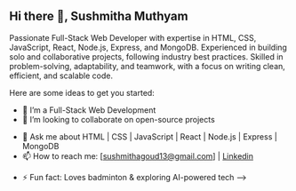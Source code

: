## Hi there 👋, Sushmitha Muthyam

<!--
**SushmithaM13/SushmithaM13** is a ✨ _special_ ✨ repository because its `README.md` (this file) appears on your GitHub profile.-->
Passionate Full-Stack Web Developer with expertise in HTML, CSS, JavaScript, React, Node.js, Express, and MongoDB. Experienced in building solo and collaborative projects, following industry best practices. Skilled in problem-solving, adaptability, and teamwork, with a focus on writing clean, efficient, and scalable code.

Here are some ideas to get you started:

<!--- 🔭 I’m currently working on ...-->
- 🌱 I’m a Full-Stack Web Development
- 👯 I’m looking to collaborate on open-source projects
<!--- 🤔 I’m looking for help with ...-->
- 💬 Ask me about HTML | CSS | JavaScript | React | Node.js | Express | MongoDB
- 📫 How to reach me: [sushmithagoud13@gmail.com] | [Linkedin](www.linkedin.com/in/muthyam-sushmitha)
<!--- 😄 Pronouns: ...-->
- ⚡ Fun fact: Loves badminton & exploring AI-powered tech
-->
